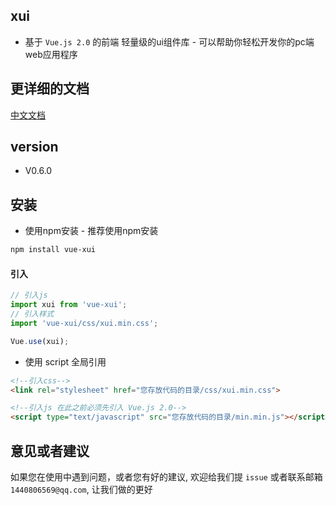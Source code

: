 ## xui
- 基于 `Vue.js 2.0` 的前端 轻量级的ui组件库 - 可以帮助你轻松开发你的pc端web应用程序

## 更详细的文档
[中文文档](http://nwjs.io)

## version
- V0.6.0

## 安装
- 使用npm安装 - 推荐使用npm安装

```bash
npm install vue-xui
```
#### 引入
```javascript
// 引入js
import xui from 'vue-xui';
// 引入样式
import 'vue-xui/css/xui.min.css';

Vue.use(xui);
```

- 使用 script 全局引用

```html
<!--引入css-->
<link rel="stylesheet" href="您存放代码的目录/css/xui.min.css">

<!--引入js 在此之前必须先引入 Vue.js 2.0-->
<script type="text/javascript" src="您存放代码的目录/min.min.js"></script>
```

## 意见或者建议
如果您在使用中遇到问题，或者您有好的建议, 欢迎给我们提 `issue` 或者联系邮箱 `1440806569@qq.com`, 让我们做的更好